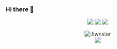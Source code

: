 ### Hi there 👋

<p align="center">
    <a href="https://instagram.com/orh4nyigit" target"blank_"><img src="https://img.shields.io/badge/INSTAGRAM%20-DC3175.svg?&style=for-the-badge&logo=instagram&logoColor=white"></a>
       <a href="https://sptfy.com/orhanyigit" target"blank_"><img src="https://img.shields.io/badge/Spotify%20-1ed760.svg?&style=for-the-badge&logo=spotify&logoColor=white"></a>
       <a href="https://steamcommunity.com/id/liwn" target"blank_"><img src="https://img.shields.io/badge/Steam%20-111111.svg?&style=for-the-badge&logo=steam&logoColor=white"></a></a>
</p>

    
<div>
    <div align="center">
    <img src="https://count.getloli.com/get/@:liwnstar" alt=":liwnstar" />
</div>

<div align="center">
   <a href="https://discord.com/users/289425704305819660" target="_blank">
      <img src="https://lanyard-profile-readme.vercel.app/api/289425704305819660">
   </a>
</div>
